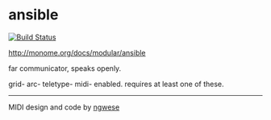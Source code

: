 # ansible

[![Build Status](https://travis-ci.org/monome/ansible.svg?branch=master)](https://travis-ci.org/monome/ansible)

http://monome.org/docs/modular/ansible

far communicator, speaks openly.

grid- arc- teletype- midi- enabled. requires at least one of these.


---

MIDI design and code by [ngwese](https://github.com/ngwese)